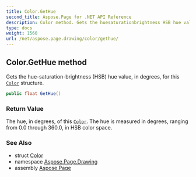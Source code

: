 ```yaml
---
title: Color.GetHue
second_title: Aspose.Page for .NET API Reference
description: Color method. Gets the huesaturationbrightness HSB hue value in degrees for this Color structure
type: docs
weight: 1560
url: /net/aspose.page.drawing/color/gethue/
---
```

## Color.GetHue method

Gets the hue-saturation-brightness (HSB) hue value, in degrees, for this [`Color`](../) structure.

```csharp
public float GetHue()
```

### Return Value

The hue, in degrees, of this [`Color`](../). The hue is measured in degrees, ranging from 0.0 through 360.0, in HSB color space.

### See Also

* struct [Color](../)
* namespace [Aspose.Page.Drawing](../../color/)
* assembly [Aspose.Page](../../../)


